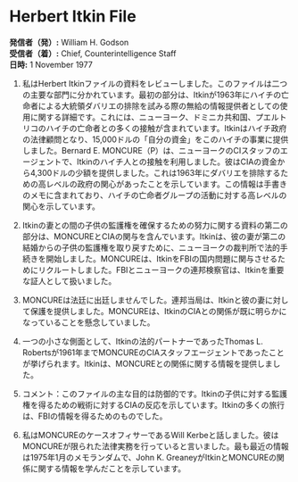 # Herbert Itkin File

**発信者（発）:** William H. Godson  
**受信者（着）:** Chief, Counterintelligence Staff  
**日時:** 1 November 1977  

1. 私はHerbert Itkinファイルの資料をレビューしました。このファイルは二つの主要な部門に分かれています。最初の部分は、Itkinが1963年にハイチの亡命者による大統領ダバリエの排除を試みる際の無給の情報提供者としての使用に関する詳細です。これには、ニューヨーク、ドミニカ共和国、プエルトリコのハイチの亡命者との多くの接触が含まれています。Itkinはハイチ政府の法律顧問となり、15,000ドルの「自分の資金」をこのハイチの事業に提供しました。Bernard E. MONCURE（P）は、ニューヨークのCIスタッフのエージェントで、Itkinのハイチ人との接触を利用しました。彼はCIAの資金から4,300ドルの少額を提供しました。これは1963年にダバリエを排除するための高レベルの政府の関心があったことを示しています。この情報は手書きのメモに含まれており、ハイチの亡命者グループの活動に対する高レベルの関心を示しています。

2. Itkinの妻との間の子供の監護権を確保するための努力に関する資料の第二の部分は、MONCUREとCIAの関与を含んでいます。Itkinは、彼の妻が第二の結婚からの子供の監護権を取り戻すために、ニューヨークの裁判所で法的手続きを開始しました。MONCUREは、ItkinをFBIの国内問題に関与させるためにリクルートしました。FBIとニューヨークの連邦検察官は、Itkinを重要な証人として扱いました。

3. MONCUREは法廷に出廷しませんでした。連邦当局は、Itkinと彼の妻に対して保護を提供しました。MONCUREは、ItkinのCIAとの関係が既に明らかになっていることを懸念していました。

4. 一つの小さな側面として、Itkinの法的パートナーであったThomas L. Robertsが1961年までMONCUREのCIAスタッフエージェントであったことが挙げられます。Itkinは、MONCUREとの関係に関する情報を提供しました。

5. コメント：このファイルの主な目的は防御的です。Itkinの子供に対する監護権を得るための戦術に対するCIAの反応を示しています。Itkinの多くの旅行は、FBIの情報を得るためのものでした。

6. 私はMONCUREのケースオフィサーであるWill Kerbeと話しました。彼はMONCUREが限られた法律実務を行っていると言いました。最も最近の情報は1975年1月のメモランダムで、John K. GreaneyがItkinとMONCUREの関係に関する情報を学んだことを示しています。